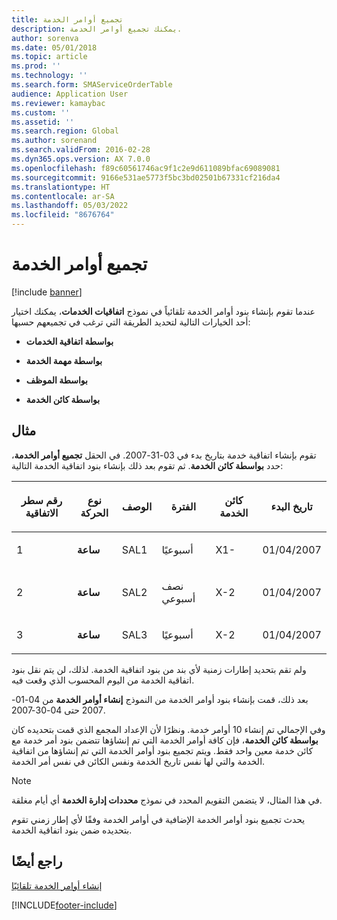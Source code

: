 ```yaml
---
title: تجميع أوامر الخدمة
description: يمكنك تجميع أوامر الخدمة.
author: sorenva
ms.date: 05/01/2018
ms.topic: article
ms.prod: ''
ms.technology: ''
ms.search.form: SMAServiceOrderTable
audience: Application User
ms.reviewer: kamaybac
ms.custom: ''
ms.assetid: ''
ms.search.region: Global
ms.author: sorenand
ms.search.validFrom: 2016-02-28
ms.dyn365.ops.version: AX 7.0.0
ms.openlocfilehash: f89c60561746ac9f1c2e9d611089bfac69089081
ms.sourcegitcommit: 9166e531ae5773f5bc3bd02501b67331cf216da4
ms.translationtype: HT
ms.contentlocale: ar-SA
ms.lasthandoff: 05/03/2022
ms.locfileid: "8676764"
---
```

# <a name="combine-service-orders"></a>تجميع أوامر الخدمة   

[!include [banner](../includes/banner.md)]


عندما تقوم بإنشاء بنود أوامر الخدمة تلقائياً في نموذج **اتفاقيات الخدمات**، يمكنك اختيار أحد الخيارات التالية لتحديد الطريقة التي ترغب في تجميعهم حسبها:

  - **بواسطة اتفاقية الخدمات**

  - **بواسطة مهمة الخدمة**

  - **بواسطة الموظف**

  - **بواسطة كائن الخدمة**

## <a name="example"></a>مثال

تقوم بإنشاء اتفاقية خدمة بتاريخ بدء في 03-31-2007. في الحقل **تجميع أوامر الخدمة**، حدد **بواسطة كائن الخدمة**. ثم تقوم بعد ذلك بإنشاء بنود اتفاقية الخدمة التالية:

<table>
<colgroup>
<col />
<col />
<col />
<col />
<col />
<col />
</colgroup>
<thead>
<tr class="header">
<th><p>رقم سطر الاتفاقية</p></th>
<th><p>نوع الحركة</p></th>
<th><p>الوصف</p></th>
<th><p>الفترة</p></th>
<th><p>كائن الخدمة</p></th>
<th><p>تاريخ البدء</p></th>
</tr>
</thead>
<tbody>
<tr class="odd">
<td><p>1</p></td>
<td><p><strong>ساعة</strong></p></td>
<td><p>SAL1</p></td>
<td><p>أسبوعيًا</p></td>
<td><p>X1-</p></td>
<td><p>01/04/2007</p></td>
</tr>
<tr class="even">
<td><p>2</p></td>
<td><p><strong>ساعة</strong></p></td>
<td><p>SAL2</p></td>
<td><p>نصف أسبوعي</p></td>
<td><p>X-2</p></td>
<td><p>01/04/2007</p></td>
</tr>
<tr class="odd">
<td><p>3</p></td>
<td><p><strong>ساعة</strong></p></td>
<td><p>SAL3</p></td>
<td><p>أسبوعيًا</p></td>
<td><p>X-2</p></td>
<td><p>01/04/2007</p></td>
</tr>
</tbody>
</table>


ولم تقم بتحديد إطارات زمنية لأي بند من بنود اتفاقية الخدمة. لذلك، لن يتم نقل بنود اتفاقية الخدمة من اليوم المحسوب الذي وقعت فيه.

بعد ذلك، قمت بإنشاء بنود أوامر الخدمة من النموذج **إنشاء أوامر الخدمة** من 04-01-2007 حتى 04-30-2007.

وفي الإجمالي تم إنشاء 10 أوامر خدمة. ونظرًا لأن الإعداد المجمع الذي قمت بتحديده كان **بواسطة كائن الخدمة**، فإن كافة أوامر الخدمة التي تم إنشاؤها تتضمن بنود أمر خدمة مع كائن خدمة معين واحد فقط. ويتم تجميع بنود أوامر الخدمة التي تم إنشاؤها من اتفاقية الخدمة والتي لها نفس تاريخ الخدمة ونفس الكائن في نفس أمر الخدمة.


> [!NOTE]
> <P>في هذا المثال، لا يتضمن التقويم المحدد في نموذج <STRONG>محددات إدارة الخدمة</STRONG> أي أيام مغلقة.</P>



يحدث تجميع بنود أوامر الخدمة الإضافية في أوامر الخدمة وفقًا لأي إطار زمني تقوم بتحديده ضمن بنود اتفاقية الخدمة.

## <a name="see-also"></a>راجع أيضًا

[إنشاء أوامر الخدمة تلقائيًا](create-service-orders-automatically.md)

  




[!INCLUDE[footer-include](../../includes/footer-banner.md)]